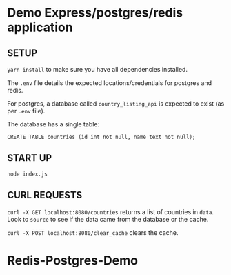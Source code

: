 # Demo Express/postgres/redis application

## SETUP

`yarn install` to make sure you have all dependencies installed.

The `.env` file details the expected locations/credentials for postgres and redis.

For postgres, a database called `country_listing_api` is expected to exist (as per `.env` file).

The database has a single table:

`CREATE TABLE countries (id int not null, name text not null);`

## START UP

`node index.js`

## CURL REQUESTS

`curl -X GET localhost:8080/countries` returns a list of countries in `data`. Look to `source` to see if the data came from the database or the cache.

`curl -X POST localhost:8080/clear_cache` clears the cache.

# Redis-Postgres-Demo
